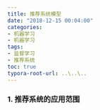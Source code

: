 ```yaml
---
title: 推荐系统模型
date: "2018-12-15 00:04:00"
categories:
- 机器学习
- 机器学习
tags:
- 监督学习
- 推荐系统
toc: true
typora-root-url: ..\..\..
---
```


### 1. 推荐系统的应用范围

